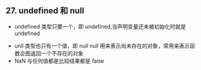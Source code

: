 ## 27. undefined 和 null

* undefined 类型只要一个，即 undefined,当声明变量还未被初始化时就是 undefined

- unll 类型也只有一个值，即 null null 用来表示尚未存在的对象，常用来表示函数企图返回一个不存在的对象
- NaN 与任何值都是比较结果都是 false

